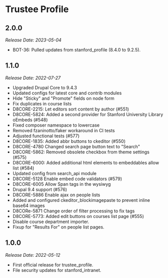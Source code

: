 # Trustee Profile

2.0.0
--------------------------------------------------------------------------------
_Release Date: 2023-05-04_
- BOT-36: Pulled updates from stanford_profile (8.4.0 to 9.2.5).

1.1.0
--------------------------------------------------------------------------------
_Release Date: 2022-07-27_

- Upgraded Drupal Core to 9.4.3
- Updated configs for latest core and contrib modules
- Hide "Sticky" and "Promote" fields on node form
- Fix duplicates in course lists
- D8CORE-2215: Let editors sort content by author (#551)
- D8CORE-5824: Added a second provider for Stanford University Library oEmbeds (#548)
- Fixed composer namespace to lowercase
- Removed fzaninotto/faker workaround in CI tests
- Adjusted functional tests (#577)
- D8CORE-1835: Added abbr buttons to ckeditor (#550)
- D8CORE-4780 Changed search page button text to "Search"
- D8CORE-5862: Removed obsolete checkbox from theme settings (#575)
- D8CORE-6000: Added additional html elements to embeddables allow list (#584)
- Updated config from search_api module
- D8CORE-5128 Enable embed code validators (#579)
- D8CORE-6005 Allow Span tags in the wysiwyg
- Drupal 9.4 support (#576)
- D8CORE-5886 Enable ajax on people lists
- Added and configured ckeditor_blockimagepaste to prevent inline base64 images
- D8CORe-5871 Change order of filter processing to fix <picture><source> tags
- D8CORE-5773: Added edit buttons on courses list page (#555)
- Disable course department importer.
- Fixup for "Results For" on people list pages.

1.0.0
--------------------------------------------------------------------------------
_Release Date: 2022-05-12_

- First official release for trustee_profile.
- File security updates for stanford_intranet.
